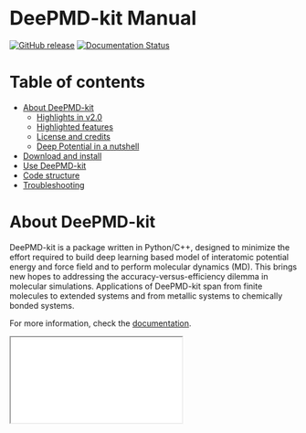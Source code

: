 <span style="font-size:larger;">DeePMD-kit Manual</span>
========
[![GitHub release](https://img.shields.io/github/release/deepmodeling/deepmd-kit.svg?maxAge=86400)](https://github.com/deepmodeling/deepmd-kit/releases)
[![Documentation Status](https://readthedocs.org/projects/deepmd/badge/?version=latest)](https://deepmd.readthedocs.io/en/latest/?badge=latest)

# Table of contents
- [About DeePMD-kit](#about-deepmd-kit)
 	- [Highlights in v2.0](#highlights-in-deepmd-kit-v2.0)
 	- [Highlighted features](#highlighted-features)
 	- [License and credits](#license-and-credits)
 	- [Deep Potential in a nutshell](#deep-potential-in-a-nutshell)
- [Download and install](#download-and-install)
- [Use DeePMD-kit](#use-deepmd-kit)
- [Code structure](#code-structure)
- [Troubleshooting](#troubleshooting)

# About DeePMD-kit
DeePMD-kit is a package written in Python/C++, designed to minimize the effort required to build deep learning based model of interatomic potential energy and force field and to perform molecular dynamics (MD). This brings new hopes to addressing the accuracy-versus-efficiency dilemma in molecular simulations. Applications of DeePMD-kit span from finite molecules to extended systems and from metallic systems to chemically bonded systems. 

For more information, check the [documentation](https://deepmd.readthedocs.io/).

<iframe src="doc/_build/html/highlights.html" />

## Highlighted features
* **interfaced with TensorFlow**, one of the most popular deep learning frameworks, making the training process highly automatic and efficient, in addition Tensorboard can be used to visualize training procedure.
* **interfaced with high-performance classical MD and quantum (path-integral) MD packages**, i.e., LAMMPS and i-PI, respectively. 
* **implements the Deep Potential series models**, which have been successfully applied to  finite and extended systems including organic molecules, metals, semiconductors, and insulators, etc.
* **implements MPI and GPU supports**, makes it highly efficient for high performance parallel and distributed computing.
* **highly modularized**, easy to adapt to different descriptors for deep learning based potential energy models.

## License and credits
The project DeePMD-kit is licensed under [GNU LGPLv3.0](./LICENSE).
If you use this code in any future publications, please cite this using 
``Han Wang, Linfeng Zhang, Jiequn Han, and Weinan E. "DeePMD-kit: A deep learning package for many-body potential energy representation and molecular dynamics." Computer Physics Communications 228 (2018): 178-184.``

## Deep Potential in a nutshell
The goal of Deep Potential is to employ deep learning techniques and realize an inter-atomic potential energy model that is general, accurate, computationally efficient and scalable. The key component is to respect the extensive and symmetry-invariant properties of a potential energy model by assigning a local reference frame and a local environment to each atom. Each environment contains a finite number of atoms, whose local coordinates are arranged in a symmetry preserving way. These local coordinates are then transformed, through a sub-network, to a so-called *atomic energy*. Summing up all the atomic energies gives the potential energy of the system.

The initial proof of concept is in the [Deep Potential][1] paper, which employed an approach that was devised to train the neural network model with the potential energy only. With typical *ab initio* molecular dynamics (AIMD) datasets this is insufficient to reproduce the trajectories. The Deep Potential Molecular Dynamics ([DeePMD][2]) model overcomes this limitation. In addition, the learning process in DeePMD improves significantly over the Deep Potential method thanks to the introduction of a flexible family of loss functions. The NN potential constructed in this way reproduces accurately the AIMD trajectories, both classical and quantum (path integral), in extended and finite systems, at a cost that scales linearly with system size and is always several orders of magnitude lower than that of equivalent AIMD simulations.

Although being highly efficient, the original Deep Potential model satisfies the extensive and symmetry-invariant properties of a potential energy model at the price of introducing discontinuities in the model. This has negligible influence on a trajectory from canonical sampling but might not be sufficient for calculations of dynamical and mechanical properties. These points motivated us to develop the Deep Potential-Smooth Edition ([DeepPot-SE][3]) model, which replaces the non-smooth local frame with a smooth and adaptive embedding network. DeepPot-SE shows great ability in modeling many kinds of systems that are of interests in the fields of physics, chemistry, biology, and materials science.

In addition to building up potential energy models, DeePMD-kit can also be used to build up coarse-grained models. In these models, the quantity that we want to parameterize is the free energy, or the coarse-grained potential, of the coarse-grained particles. See the [DeePCG paper][4] for more details.

# Download and install

Please follow our [github](https://github.com/deepmodeling/deepmd-kit) webpage to download the [latest released version](https://github.com/deepmodeling/deepmd-kit/tree/master) and [development version](https://github.com/deepmodeling/deepmd-kit/tree/devel).

DeePMD-kit offers multiple installation methods. It is recommend using easily methods like [offline packages](doc/install.md#offline-packages), [conda](doc/install.md#with-conda) and [docker](doc/install.md#with-docker). 

One may manually install DeePMD-kit by following the instuctions on [installing the python interface](doc/install.md#install-the-python-interface) and [installing the C++ interface](doc/install.md#install-the-c-interface). The C++ interface is necessary when using DeePMD-kit with LAMMPS and i-PI.


# Use DeePMD-kit

The typical procedure of using DeePMD-kit includes 5 steps 

1. [Prepare data](doc/use-deepmd-kit.md#prepare-data)
2. [Train a model](doc/use-deepmd-kit.md#train-a-model)
3. [Analyze training with Tensorboard](doc/tensorboard.md)
4. [Freeze the model](doc/use-deepmd-kit.md#freeze-a-model)
5. [Test the model](doc/use-deepmd-kit.md#test-a-model)
6. [Compress the model](doc/use-deepmd-kit.md#compress-a-model)
7. [Inference the model in python](doc/use-deepmd-kit.md#model-inference) or using the model in other molecular simulation packages like [LAMMPS](doc/use-deepmd-kit.md#run-md-with-lammps), [i-PI](doc/use-deepmd-kit.md#run-path-integral-md-with-i-pi) or [ASE](doc/use-deepmd-kit.md#use-deep-potential-with-ase).

A quick-start on using DeePMD-kit can be found [here](doc/use-deepmd-kit.md).

A full [document](doc/train-input.rst) on options in the training input script is available.


# Code structure
The code is organized as follows:

* `data/raw`: tools manipulating the raw data files.

* `examples`: examples.

* `deepmd`: DeePMD-kit python modules.

* `source/api_cc`: source code of DeePMD-kit C++ API.

* `source/ipi`: source code of i-PI client.

* `source/lib`: source code of DeePMD-kit library.

* `source/lmp`: source code of Lammps module.

* `source/op`: tensorflow op implementation. working with library.



# Troubleshooting

See the [troubleshooting page](doc/troubleshooting.md).


[1]: http://www.global-sci.com/galley/CiCP-2017-0213.pdf
[2]: https://journals.aps.org/prl/abstract/10.1103/PhysRevLett.120.143001
[3]:https://arxiv.org/abs/1805.09003
[4]:https://aip.scitation.org/doi/full/10.1063/1.5027645
